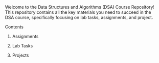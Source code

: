Welcome to the Data Structures and Algorithms (DSA) Course Repository! This repository contains all the key materials you need to succeed in the DSA course, specifically focusing on lab tasks, assignments, and project.

Contents
1. Assignments

2. Lab Tasks

3. Projects
